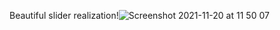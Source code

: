 Beautiful slider realization!![Screenshot 2021-11-20 at 11 50 07](https://user-images.githubusercontent.com/86054371/142720758-56a72e6d-aa4d-4412-b21b-00b875305333.jpeg)

